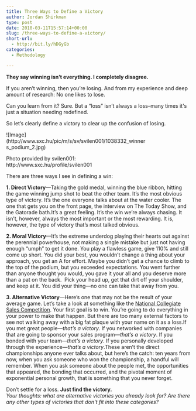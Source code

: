 ```yaml
---
title: Three Ways to Define a Victory
author: Jordan Shirkman
type: post
date: 2010-03-11T15:57:14+00:00
slug: /three-ways-to-define-a-victory/
short-url:
  - http://bit.ly/hDGyGb
categories:
  - Methodology

---
```

**They say winning isn’t everything. I completely disagree.**

If you aren’t winning, then you’re losing. And from my experience and deep amount of research: No one likes to lose.

Can you learn from it? Sure. But a “loss” isn’t always a loss&#8211;many times it's just a situation needing redefined.

So let’s clearly define a victory to clear up the confusion of losing.

<div style="width: 387px" class="wp-caption aligncenter">
  ![Image](http://www.sxc.hu/pic/m/s/sv/svilen001/1038332_winners_podium_2.jpg)
  
  <p class="wp-caption-text">
    Photo provided by svilen001: http://www.sxc.hu/profile/svilen001
  </p>
</div>

There are three ways I see in defining a win:

**1. Direct Victory**—Taking the gold medal, winning the blue ribbon, hitting the game winning jump shot to beat the other team. It’s the most obvious type of victory. It’s the one everyone talks about at the water cooler. The one that gets you on the front page, the interview on The Today Show, and the Gatorade bath.It’s a great feeling. It’s the win we’re always chasing. It isn’t, however, always the most important or the most rewarding. It is, however, the type of victory that’s most talked obvious.

**2. Moral Victory**—It’s the extreme underdog playing their hearts out against the perennial powerhouse, not making a single mistake but just not having enough “umph” to get it done. You play a flawless game, give 110% and still come up short. You did your best, you wouldn’t change a thing about your approach, you get an A for effort. Maybe you didn’t get a chance to climb to the top of the podium, but you exceeded expectations. You went further than anyone thought you would, you gave it your all and you deserve more than a pat on the back.  Pick your head up, get that dirt off your shoulder, and keep at it. You did your thing—no one can take that away from you.

**3. Alternative Victory**—Here’s one that may not be the result of your average game. Let’s take a look at something like the [National Collegiate Sales Competition](http://coles.kennesaw.edu/ncsc/). Your first goal is to win. You’re going to do everything in your power to make that happen. But there are too many external factors to see not walking away with a big fat plaque with your name on it as a loss.If you met great people—_that’s a victory_. If you networked with companies that are going to sponsor your sales program—_that’s a victory_. If you bonded with your team—_that’s a victory_. If you personally developed through the experience—_that’s a victory_.These aren’t the direct championships anyone ever talks about, but here’s the catch: ten years from now, when you ask someone who won the championship, a handful will remember. When you ask someone about the people met, the opportunities that appeared, the bonding that occurred, and the pivotal moment of exponential personal growth, that is something that you never forget.

Don’t settle for a loss. **Just find the victory.**  
_Your thoughts: what are alternative victories you already look for? Are there any other types of victories that don't fit into_ _these categories?_
